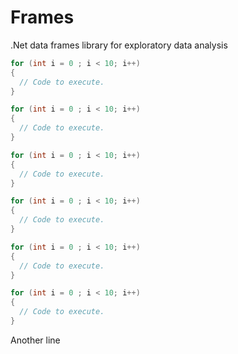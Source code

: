 # Frames
.Net data frames library for exploratory data analysis

   ```csharp
   for (int i = 0 ; i < 10; i++)
   {
     // Code to execute.
   }
   ```
   
   
   ```csharp
   for (int i = 0 ; i < 10; i++)
   {
     // Code to execute.
   }
   ```
   
      
   ```csharp
   for (int i = 0 ; i < 10; i++)
   {
     // Code to execute.
   }
   ```
   
      
   ```csharp
   for (int i = 0 ; i < 10; i++)
   {
     // Code to execute.
   }
   ```
   
      
   ```csharp
   for (int i = 0 ; i < 10; i++)
   {
     // Code to execute.
   }
   ```
   
      
   ```csharp
   for (int i = 0 ; i < 10; i++)
   {
     // Code to execute.
   }
   ```
   
   
   
   Another line
